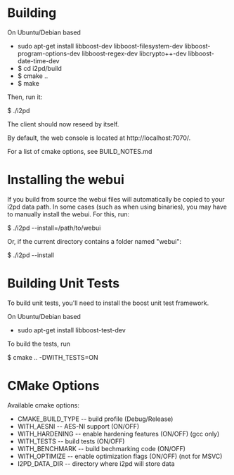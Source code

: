 Building
========

On Ubuntu/Debian based
* sudo apt-get install libboost-dev libboost-filesystem-dev libboost-program-options-dev libboost-regex-dev libcrypto++-dev libboost-date-time-dev
* $ cd i2pd/build
* $ cmake ..
* $ make

Then, run it:

$ ./i2pd

The client should now reseed by itself.

By default, the web console is located at http://localhost:7070/.

For a list of cmake options, see BUILD_NOTES.md

Installing the webui
====================

If you build from source the webui files will automatically be copied to your
 i2pd data path.
In some cases (such as when using binaries), you may have to manually install the
 webui.
For this, run:

$ ./i2pd --install=/path/to/webui

Or, if the current directory contains a folder named "webui":

$ ./i2pd --install

Building Unit Tests
===================

To build unit tests, you'll need to install the boost unit test framework.

On Ubuntu/Debian based
 * sudo apt-get install libboost-test-dev

To build the tests, run

$ cmake .. -DWITH_TESTS=ON

CMake Options
============
Available cmake options:

* CMAKE_BUILD_TYPE -- build profile (Debug/Release)
* WITH_AESNI -- AES-NI support (ON/OFF)
* WITH_HARDENING -- enable hardening features (ON/OFF) (gcc only)
* WITH_TESTS -- build tests (ON/OFF)
* WITH_BENCHMARK -- build bechmarking code (ON/OFF)
* WITH_OPTIMIZE -- enable optimization flags (ON/OFF) (not for MSVC)
* I2PD_DATA_DIR -- directory where i2pd will store data

